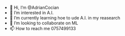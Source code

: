 - 👋 Hi, I’m @AdrianCocian
- 👀 I’m interested in A.I.
- 🌱 I’m currently learning hoe to ude A.I. in my reasearch
- 💞️ I’m looking to collaborate on ML
- 📫 How to reach me 0757499133

<!---
AdrianCocian/AdrianCocian is a ✨ special ✨ repository because its `README.md` (this file) appears on your GitHub profile.
You can click the Preview link to take a look at your changes.
--->
